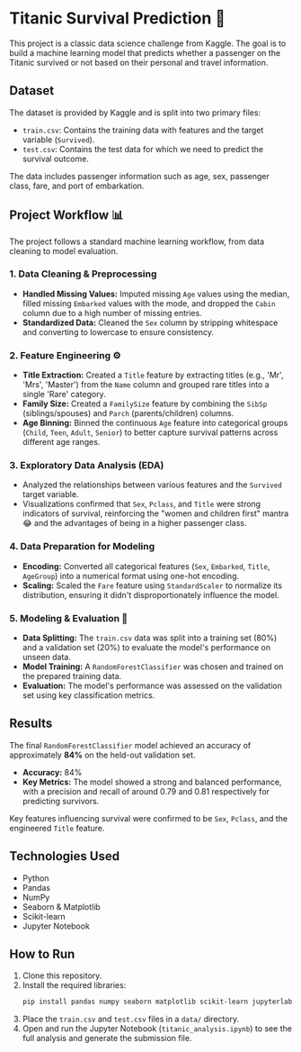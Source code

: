# Titanic Survival Prediction 🚢

This project is a classic data science challenge from Kaggle. The goal is to build a machine learning model that predicts whether a passenger on the Titanic survived or not based on their personal and travel information.

## Dataset

The dataset is provided by Kaggle and is split into two primary files:

  * `train.csv`: Contains the training data with features and the target variable (`Survived`).
  * `test.csv`: Contains the test data for which we need to predict the survival outcome.

The data includes passenger information such as age, sex, passenger class, fare, and port of embarkation.

## Project Workflow 📊

The project follows a standard machine learning workflow, from data cleaning to model evaluation.

### 1\. Data Cleaning & Preprocessing

  * **Handled Missing Values:** Imputed missing `Age` values using the median, filled missing `Embarked` values with the mode, and dropped the `Cabin` column due to a high number of missing entries.
  * **Standardized Data:** Cleaned the `Sex` column by stripping whitespace and converting to lowercase to ensure consistency.

### 2\. Feature Engineering ⚙️

  * **Title Extraction:** Created a `Title` feature by extracting titles (e.g., 'Mr', 'Mrs', 'Master') from the `Name` column and grouped rare titles into a single 'Rare' category.
  * **Family Size:** Created a `FamilySize` feature by combining the `SibSp` (siblings/spouses) and `Parch` (parents/children) columns.
  * **Age Binning:** Binned the continuous `Age` feature into categorical groups (`Child`, `Teen`, `Adult`, `Senior`) to better capture survival patterns across different age ranges.

### 3\. Exploratory Data Analysis (EDA)

  * Analyzed the relationships between various features and the `Survived` target variable.
  * Visualizations confirmed that `Sex`, `Pclass`, and `Title` were strong indicators of survival, reinforcing the "women and children first" mantra 😂 and the advantages of being in a higher passenger class.

### 4\. Data Preparation for Modeling

  * **Encoding:** Converted all categorical features (`Sex`, `Embarked`, `Title`, `AgeGroup`) into a numerical format using one-hot encoding.
  * **Scaling:** Scaled the `Fare` feature using `StandardScaler` to normalize its distribution, ensuring it didn't disproportionately influence the model.

### 5\. Modeling & Evaluation 🎯

  * **Data Splitting:** The `train.csv` data was split into a training set (80%) and a validation set (20%) to evaluate the model's performance on unseen data.
  * **Model Training:** A `RandomForestClassifier` was chosen and trained on the prepared training data.
  * **Evaluation:** The model's performance was assessed on the validation set using key classification metrics.

## Results

The final `RandomForestClassifier` model achieved an accuracy of approximately **84%** on the held-out validation set.

  * **Accuracy:** 84%
  * **Key Metrics:** The model showed a strong and balanced performance, with a precision and recall of around 0.79 and 0.81 respectively for predicting survivors.

Key features influencing survival were confirmed to be `Sex`, `Pclass`, and the engineered `Title` feature.

## Technologies Used

  * Python
  * Pandas
  * NumPy
  * Seaborn & Matplotlib
  * Scikit-learn
  * Jupyter Notebook

## How to Run

1.  Clone this repository.
2.  Install the required libraries:
    ```bash
    pip install pandas numpy seaborn matplotlib scikit-learn jupyterlab
    ```
3.  Place the `train.csv` and `test.csv` files in a `data/` directory.
4.  Open and run the Jupyter Notebook (`titanic_analysis.ipynb`) to see the full analysis and generate the submission file.